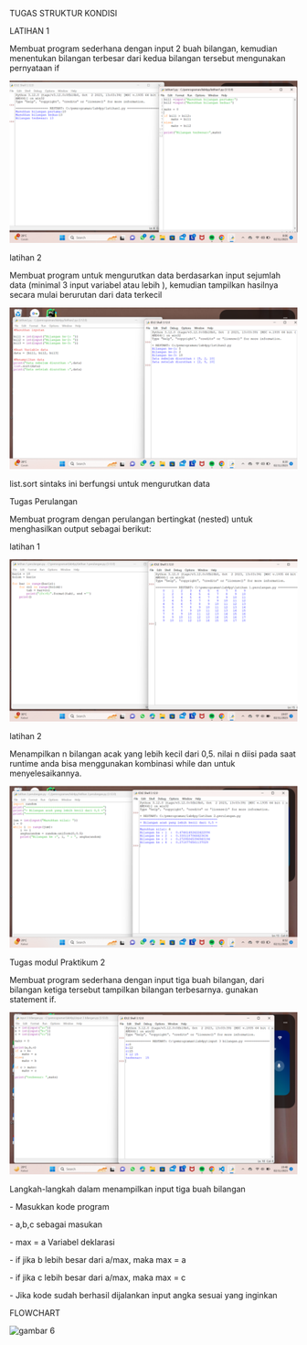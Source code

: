 TUGAS STRUKTUR KONDISI
<P>LATIHAN 1</P>
<p>Membuat program sederhana dengan input 2 buah bilangan, kemudian menentukan bilangan terbesar dari kedua bilangan tersebut mengunakan pernyataan if </p>

![gambar 1](screenshot/latihan1.png)

<p>latihan 2</p>
<p>Membuat program untuk mengurutkan data berdasarkan input sejumlah data (minimal 3 input variabel atau lebih ), kemudian tampilkan hasilnya secara mulai berurutan dari data terkecil</p>

![gambar 2](screenshot/latihan2.png)

list.sort sintaks ini berfungsi untuk mengurutkan data

<p>Tugas Perulangan</p>
<p>Membuat program dengan perulangan bertingkat (nested) untuk menghasilkan output sebagai berikut:</p>

<p>latihan 1</p>

![gambar 3](screenshot/ss1.png)

<p>latihan 2</p>
<p>Menampilkan n bilangan acak yang lebih kecil dari 0,5. nilai n diisi pada saat runtime anda bisa menggunakan kombinasi while
dan untuk menyelesaikannya.</p>

![gambar 4](screenshot/ss2.png)

<p>Tugas modul Praktikum 2</p>
<p>Membuat program sederhana dengan input tiga buah bilangan, dari bilangan ketiga 
tersebut tampilkan bilangan terbesarnya. gunakan statement if.</p>

![gambar 5](screenshot/tugaspraktikum2.png)

<p>Langkah-langkah dalam menampilkan input tiga buah bilangan</p>

<p>- Masukkan kode program</p>
<p>- a,b,c sebagai masukan</p>
<p>- max = a Variabel deklarasi</p>
<p>- if jika b lebih besar dari a/max, maka max = a </p>
<p>- if jika c lebih besar dari a/max, maka max = c</p>
<p>- Jika kode sudah berhasil dijalankan input angka sesuai yang inginkan</p>

<p>FLOWCHART</p>

![gambar 6](screenshot/flowchart.jpg)




